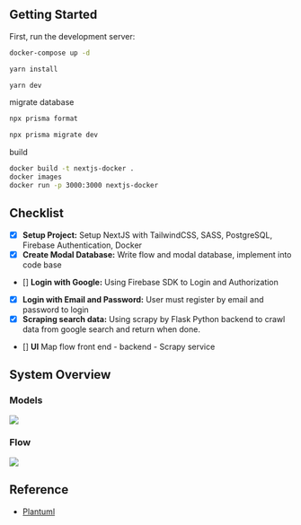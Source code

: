 ## Getting Started

First, run the development server:

```bash
docker-compose up -d

yarn install

yarn dev
```

migrate database

```bash
npx prisma format 

npx prisma migrate dev
```


build

```bash
docker build -t nextjs-docker .
docker images
docker run -p 3000:3000 nextjs-docker
```

## Checklist

-   [x] **Setup Project:** Setup NextJS with TailwindCSS, SASS, PostgreSQL, Firebase Authentication, Docker
-   [x] **Create Modal Database:** Write flow and modal database, implement into code base
-   [] **Login with Google:** Using Firebase SDK to Login and Authorization
-   [x] **Login with Email and Password:** User must register by email and password to login
-   [x] **Scraping search data:** Using scrapy by Flask Python backend to crawl data from google search and return when done. 
-   [] **UI** Map flow front end - backend - Scrapy service


## System Overview

### Models
<img src="documents/databaseModal.png">

### Flow
<img src="documents/finalFlow.png">


## Reference 
- [Plantuml](https://plantuml.com/object-diagram)